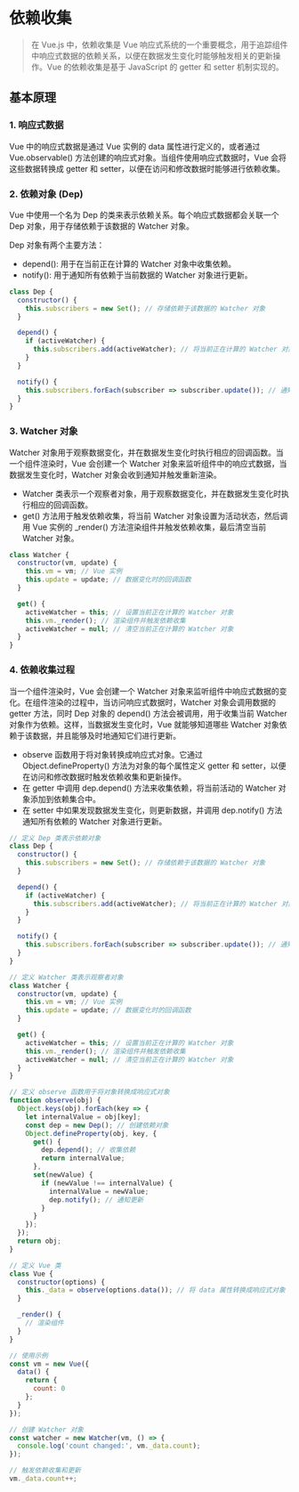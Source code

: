 # 依赖收集

> 在 Vue.js 中，依赖收集是 Vue 响应式系统的一个重要概念，用于追踪组件中响应式数据的依赖关系，以便在数据发生变化时能够触发相关的更新操作。Vue 的依赖收集是基于 JavaScript 的 getter 和 setter 机制实现的。


## 基本原理

### 1. 响应式数据

Vue 中的响应式数据是通过 Vue 实例的 data 属性进行定义的，或者通过 Vue.observable() 方法创建的响应式对象。当组件使用响应式数据时，Vue 会将这些数据转换成 getter 和 setter，以便在访问和修改数据时能够进行依赖收集。

### 2. 依赖对象 (Dep)

Vue 中使用一个名为 Dep 的类来表示依赖关系。每个响应式数据都会关联一个 Dep 对象，用于存储依赖于该数据的 Watcher 对象。

Dep 对象有两个主要方法：

- depend(): 用于在当前正在计算的 Watcher 对象中收集依赖。
- notify(): 用于通知所有依赖于当前数据的 Watcher 对象进行更新。

```js
class Dep {
  constructor() {
    this.subscribers = new Set(); // 存储依赖于该数据的 Watcher 对象
  }

  depend() {
    if (activeWatcher) {
      this.subscribers.add(activeWatcher); // 将当前正在计算的 Watcher 对象添加到依赖集合中
    }
  }

  notify() {
    this.subscribers.forEach(subscriber => subscriber.update()); // 通知所有依赖于该数据的 Watcher 对象进行更新
  }
}
```

### 3. Watcher 对象

Watcher 对象用于观察数据变化，并在数据发生变化时执行相应的回调函数。当一个组件渲染时，Vue 会创建一个 Watcher 对象来监听组件中的响应式数据，当数据发生变化时，Watcher 对象会收到通知并触发重新渲染。

- Watcher 类表示一个观察者对象，用于观察数据变化，并在数据发生变化时执行相应的回调函数。
- get() 方法用于触发依赖收集，将当前 Watcher 对象设置为活动状态，然后调用 Vue 实例的 _render() 方法渲染组件并触发依赖收集，最后清空当前 Watcher 对象。

```js
class Watcher {
  constructor(vm, update) {
    this.vm = vm; // Vue 实例
    this.update = update; // 数据变化时的回调函数
  }

  get() {
    activeWatcher = this; // 设置当前正在计算的 Watcher 对象
    this.vm._render(); // 渲染组件并触发依赖收集
    activeWatcher = null; // 清空当前正在计算的 Watcher 对象
  }
}
```

### 4. 依赖收集过程

当一个组件渲染时，Vue 会创建一个 Watcher 对象来监听组件中响应式数据的变化。在组件渲染的过程中，当访问响应式数据时，Watcher 对象会调用数据的 getter 方法，同时 Dep 对象的 depend() 方法会被调用，用于收集当前 Watcher 对象作为依赖。这样，当数据发生变化时，Vue 就能够知道哪些 Watcher 对象依赖于该数据，并且能够及时地通知它们进行更新。

- observe 函数用于将对象转换成响应式对象。它通过 Object.defineProperty() 方法为对象的每个属性定义 getter 和 setter，以便在访问和修改数据时触发依赖收集和更新操作。
- 在 getter 中调用 dep.depend() 方法来收集依赖，将当前活动的 Watcher 对象添加到依赖集合中。
- 在 setter 中如果发现数据发生变化，则更新数据，并调用 dep.notify() 方法通知所有依赖的 Watcher 对象进行更新。

```js
// 定义 Dep 类表示依赖对象
class Dep {
  constructor() {
    this.subscribers = new Set(); // 存储依赖于该数据的 Watcher 对象
  }

  depend() {
    if (activeWatcher) {
      this.subscribers.add(activeWatcher); // 将当前正在计算的 Watcher 对象添加到依赖集合中
    }
  }

  notify() {
    this.subscribers.forEach(subscriber => subscriber.update()); // 通知所有依赖于该数据的 Watcher 对象进行更新
  }
}

// 定义 Watcher 类表示观察者对象
class Watcher {
  constructor(vm, update) {
    this.vm = vm; // Vue 实例
    this.update = update; // 数据变化时的回调函数
  }

  get() {
    activeWatcher = this; // 设置当前正在计算的 Watcher 对象
    this.vm._render(); // 渲染组件并触发依赖收集
    activeWatcher = null; // 清空当前正在计算的 Watcher 对象
  }
}

// 定义 observe 函数用于将对象转换成响应式对象
function observe(obj) {
  Object.keys(obj).forEach(key => {
    let internalValue = obj[key];
    const dep = new Dep(); // 创建依赖对象
    Object.defineProperty(obj, key, {
      get() {
        dep.depend(); // 收集依赖
        return internalValue;
      },
      set(newValue) {
        if (newValue !== internalValue) {
          internalValue = newValue;
          dep.notify(); // 通知更新
        }
      }
    });
  });
  return obj;
}

// 定义 Vue 类
class Vue {
  constructor(options) {
    this._data = observe(options.data()); // 将 data 属性转换成响应式对象
  }

  _render() {
    // 渲染组件
  }
}

// 使用示例
const vm = new Vue({
  data() {
    return {
      count: 0
    };
  }
});

// 创建 Watcher 对象
const watcher = new Watcher(vm, () => {
  console.log('count changed:', vm._data.count);
});

// 触发依赖收集和更新
vm._data.count++;

```